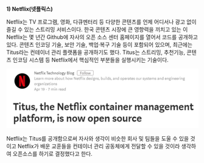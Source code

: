 **1\) Netflix\(넷플릭스\)**

Netflix는 TV 프로그램, 영화, 다큐멘터리 등 다양한 콘텐츠를 언제 어디서나 광고 없이 즐길 수 있는 스트리밍 서비스이다. 한국 콘텐츠 시장에 큰 영향력을 끼치고 있는 이 Netflix는 몇 년간 Github에 자사의 오픈 소스 센터 홈페이지를 열어서 코드를 공개하고 있다. 콘텐츠 인코딩 기술, 보안 기술, 백업·복구 기술 등이 포함되어 있으며, 최근에는 Titus라는 컨테이너 관리 플랫폼을 공개하기도 했다. Titus는 스트리밍, 추천기능, 콘텐츠 인코딩 시스템 등 Netflix에서 핵심적인 부분들을 실행시키는 기술이다.

![](/assets/Netflix.bmp)

Netflix는 Titus를 공개함으로써 자사와 생각이 비슷한 회사 및 팀들을 도울 수 있을 것이고 Netflix가 배운 교훈들을 컨테이너 관리 공동체에게 전달할 수 있을 것이라 생각하여 오픈소스를 하기로 결정했다고 한다.

